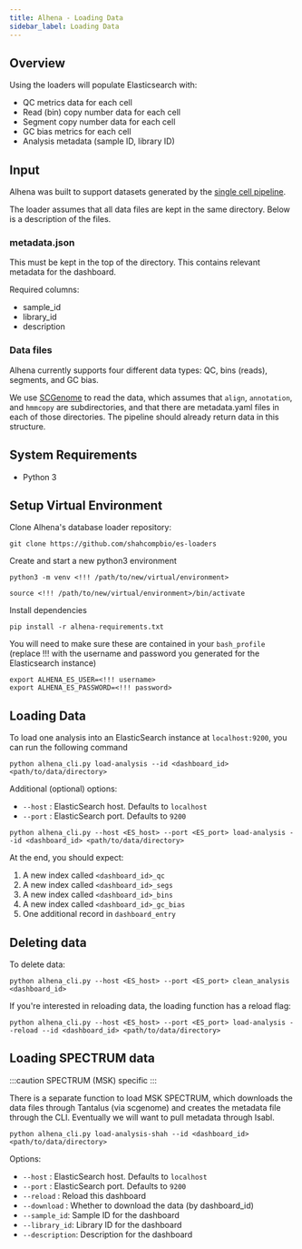 ```yaml
---
title: Alhena - Loading Data
sidebar_label: Loading Data
---
```


## Overview

Using the loaders will populate Elasticsearch with:

- QC metrics data for each cell
- Read (bin) copy number data for each cell
- Segment copy number data for each cell
- GC bias metrics for each cell
- Analysis metadata (sample ID, library ID)

## Input

Alhena was built to support datasets generated by the [single cell pipeline](https://github.com/shahcompbio/single_cell_pipeline).

The loader assumes that all data files are kept in the same directory. Below is a description of the files.

### metadata.json

This must be kept in the top of the directory. This contains relevant metadata for the dashboard.

Required columns:

- sample_id
- library_id
- description

### Data files

Alhena currently supports four different data types: QC, bins (reads), segments, and GC bias.

We use [SCGenome](https://github.com/shahcompbio/scgenome) to read the data, which assumes that `align`, `annotation`, and `hmmcopy` are subdirectories, and that there are metadata.yaml files in each of those directories. The pipeline should already return data in this structure.

## System Requirements

- Python 3

## Setup Virtual Environment

Clone Alhena's database loader repository:

```
git clone https://github.com/shahcompbio/es-loaders
```

Create and start a new python3 environment

```
python3 -m venv <!!! /path/to/new/virtual/environment>

source <!!! /path/to/new/virtual/environment>/bin/activate
```

Install dependencies

```
pip install -r alhena-requirements.txt
```

You will need to make sure these are contained in your `bash_profile` (replace !!! with the username and password you generated for the Elasticsearch instance)

```
export ALHENA_ES_USER=<!!! username>
export ALHENA_ES_PASSWORD=<!!! password>
```

## Loading Data

To load one analysis into an ElasticSearch instance at `localhost:9200`, you can run the following command

```
python alhena_cli.py load-analysis --id <dashboard_id> <path/to/data/directory>
```

Additional (optional) options:

- `--host` : ElasticSearch host. Defaults to `localhost`
- `--port` : ElasticSearch port. Defaults to `9200`

```
python alhena_cli.py --host <ES_host> --port <ES_port> load-analysis --id <dashboard_id> <path/to/data/directory>
```

At the end, you should expect:

1. A new index called `<dashboard_id>_qc`
2. A new index called `<dashboard_id>_segs`
3. A new index called `<dashboard_id>_bins`
4. A new index called `<dashboard_id>_gc_bias`
5. One additional record in `dashboard_entry`

## Deleting data

To delete data:

```
python alhena_cli.py --host <ES_host> --port <ES_port> clean_analysis <dashboard_id>
```

If you're interested in reloading data, the loading function has a reload flag:

```
python alhena_cli.py --host <ES_host> --port <ES_port> load-analysis --reload --id <dashboard_id> <path/to/data/directory>
```

## Loading SPECTRUM data

:::caution
SPECTRUM (MSK) specific
:::

There is a separate function to load MSK SPECTRUM, which downloads the data files through Tantalus (via scgenome) and creates the metadata file through the CLI. Eventually we will want to pull metadata through Isabl.

```
python alhena_cli.py load-analysis-shah --id <dashboard_id> <path/to/data/directory>
```

Options:

- `--host` : ElasticSearch host. Defaults to `localhost`
- `--port` : ElasticSearch port. Defaults to `9200`
- `--reload` : Reload this dashboard
- `--download` : Whether to download the data (by dashboard_id)
- `--sample_id`: Sample ID for the dashboard
- `--library_id`: Library ID for the dashboard
- `--description`: Description for the dashboard
